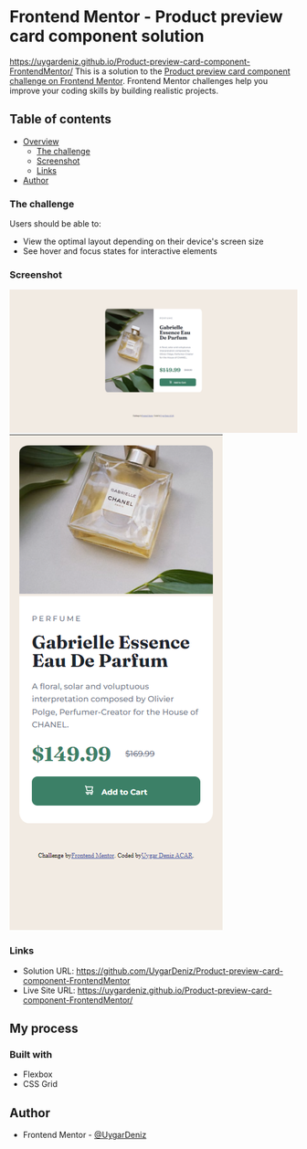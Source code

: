 # Frontend Mentor - Product preview card component solution
https://uygardeniz.github.io/Product-preview-card-component-FrontendMentor/
This is a solution to the [Product preview card component challenge on Frontend Mentor](https://www.frontendmentor.io/challenges/product-preview-card-component-GO7UmttRfa). Frontend Mentor challenges help you improve your coding skills by building realistic projects. 

## Table of contents

- [Overview](#overview)
  - [The challenge](#the-challenge)
  - [Screenshot](#screenshot)
  - [Links](#links)
- [Author](#author)

### The challenge

Users should be able to:

- View the optimal layout depending on their device's screen size
- See hover and focus states for interactive elements

### Screenshot

![](./desktopSS.png)
![](./mobileSS.png)

### Links

- Solution URL: https://github.com/UygarDeniz/Product-preview-card-component-FrontendMentor
- Live Site URL: https://uygardeniz.github.io/Product-preview-card-component-FrontendMentor/

## My process

### Built with
- Flexbox
- CSS Grid


## Author

- Frontend Mentor - [@UygarDeniz](https://www.frontendmentor.io/profile/UygarDeniz)
